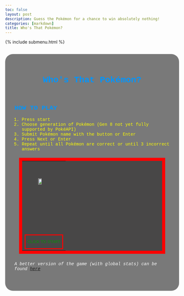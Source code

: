 ```yaml
---
toc: false
layout: post
description: Guess the Pokémon for a chance to win absolutely nothing!
categories: [markdown]
title: Who's That Pokémon?
---
```

{% include submenu.html %}
<html lang="en">
    <head>
        <style>
        body.background {
            background-image: url('https://assets.pokemon.com//assets/cms2/img/misc/virtual-backgrounds/masters/forest.jpg');
            background-size: cover;
            background-position: center
        }
        .myDiv {
            border: 0px solid rgb(0, 0, 0);
            padding: 30px;
            background-color: #4d4d4dbe;    
            width: 100%;
            margin: auto;
            border-radius: 25px;
            height:auto;
            font-family:'Courier New', Courier, monospace
        }
        button.myButton {
            height: 100%;
            width: 100%;
            background-color:rgb(72, 71, 71);
            color:rgb(0, 154, 0); 
            border: 3px solid rgb(255, 0, 0);
            margin: auto;
            line-height: 300%;
        }
        .myTable {
            margin:auto;
            width: 90%;
            table-layout: fixed;
            color:rgb(0, 154, 0);
            background-color:rgb(72, 71, 71);
            outline: 10px solid red;
        }
        tr.pokeBox {
            background-image:url('https://i.ibb.co/rQFzcnD/d83htw0-ec490c3b-f7dd-4570-a698-8404a8a12f99.png');
            background-size: cover;
            color:white;
        }
        .buttonRowStyle {
            line-height: 500%;
        }
        .myIMG {
            height: 30%;
            width: 30%;
            display: block;
            margin: 0 auto;
        }
        </style>
    </head>
    <br>
    <body class="background">
    <div class="myDiv">
        <h1 style="color:rgb(0, 149, 255); text-align:center">Who's That Pokémon?</h1>
        <br>
        <h2 style="color:rgb(0, 149, 255)">HOW TO PLAY</h2>
            <ol type="1"> 
                    <li style="color:rgb(255, 255, 0)">Press start</li>
                    <li style="color:rgb(255, 255, 0)">Choose generation of Pokémon (Gen 8 not yet fully supported by PokéAPI)</li>
                    <li style="color:rgb(255, 255, 0)">Submit Pokémon name with the button or Enter</li>
                    <li style="color:rgb(255, 255, 0)">Press Next or Enter</li>
                    <li style="color:rgb(255, 255, 0)">Repeat until all Pokémon are correct or until 3 incorrect answers</li>
                    <!-- I tried to use a <span> for this but FastPages didn't like that so this is what we get. -->
            </ol>
        <br>
        <table class="myTable" id="table">
            <tr class="pokeBox">
                <td colspan=8>
                    <br>
                    <br>
                    <br>
                    <span id="imageBox"><img class="myIMG" src="https://www.freepnglogos.com/uploads/pokeball-png/pokeball-alexa-style-blog-pokemon-inspired-charmander-daily-8.png"></span>
                    <br>
                    <br>
                    <br>
                    <span id="gameInfo"><br><br><br></span>
                </td>
            </tr>
            <tr>
                <td colspan=8 id="inputRow"><br></td>
            </tr>
            <tr>
                <td colspan=8 id="message"><br></td>
            </tr>
            <span class="buttonRowStyle">
                <tr id="rowButtons">  
                    <td colspan=8><button class="myButton" onclick="gameStart()">CLICK TO START</button></td>
                </tr>
            </span>
        </table>
        <br>
        <h6 style="color:white">A better version of the game (with global stats) can be found <a href="https://swag.nighthawkcodingteams.cf/projects/whosthatpokemon/">here</a></h6>
    </div>
    <br>
    </body>
<script>
    // Pokemon variables
    var pokeMin = ""
    var pokeMax = ""
    var pokeName = ""
    var pokeIMG = ""
    var pokeFilteredName = ""
    const gen = ""

    // Game variables
    var randId = 0
    var correct = 0
    var incorrect = 0
    const strikes = 3 // how many user is allowed to get incorrect before losing
    var pokeChecked = ""

    const options = {
      method: 'GET',
    }
    
    var usedIds = []
    const genList = [
        {
            "generation":1,
            "min":1,
            "max":151
        },
        {
            "generation":2,
            "min":152,
            "max":251
        },
        {
            "generation":3,
            "min":252,
            "max":386
        },
        {
            "generation":4,
            "min":387,
            "max":493
        },
        {
            "generation":5,
            "min":494,
            "max":649
        },
        {
            "generation":6,
            "min":650,
            "max":721
        },
        {
            "generation":7,
            "min":722,
            "max":809
        },
        {
            "generation":8,
            "min":810,
            "max":905
        }
    ]

    const pokeUnfiltered = [
        "nidoran-f",
        "nidoran-m",
        "deoxsys-normal",
        "wormadam-plant",
        "porygon-z",
        "giratina-altered",
        "shaymin-land",
        "basculin-red-striped",
        "darmanitan-standard",
        "tornadus-incarnate",
        "thundurus-incarnate",
        "landorus-incarnate",
        "meloetta-aria",
        "meowstic-male",
        "aegislash-shield",
        "pumpkaboo-average",
        "gourgeist-average",
        "zygarde-50",
        "oricorio-baile",
        "lycanroc-midday",
        "wishiwashi-solo",
        "type-null",
        "minior-red-meteor",
        "mimikyu-disguised",
        "toxtricity-amped",
        "eiscue-ice",
        "indeedee-male",
        "morpeko-full-belly",
        "urshifu-single-strike",
        "mr-mime",
        "farfetchd"
    ]
    
    const pokeFiltered = [
        "nidoran",
        "nidoran",
        "deoxsys",
        "wormadam",
        "porygon-Z",
        "giratina",
        "shaymin",
        "basculin",
        "darmanitan",
        "tornadus",
        "thundurus",
        "landorus",
        "meloetta",
        "meowstic",
        "aegislash",
        "pumpkaboo",
        "gourgeist",
        "zygarde",
        "oricorio",
        "lycanroc",
        "wishiwashi",
        "type: Null",
        "minior",
        "mimikyu",
        "toxtricity",
        "eiscue",
        "indeedee",
        "morpeko",
        "urshifu",
        "mr. mime",
        "farfetch'd"
    ]

    function gameStart() {
        document.getElementById('rowButtons').innerHTML = ""
        document.getElementById('message').innerHTML = "Choose a generation"

        for (i in genList) {
            document.getElementById('rowButtons').innerHTML += '\
            <td><button type="button" class="myButton" onclick="genSelect(' + i + ')">Gen' + genList[i]["generation"] + '</button></td> \
            '
        }
    }

    function genSelect(gen) {
        if (gen == 7) {
            document.getElementById('message').innerHTML = "Generation 8 is not currently fully supported by PokéAPI. Please choose another generation"
        }
        else {
        pokeMin = genList[gen]["min"]
        pokeMax = genList[gen]["max"]
        genSelected()
        }
    }

    function enterEvent() {
        if (incorrect != 3) {
            if (pokeChecked == true) {
                nextPokemon()
            }
            else {
                pokeCheck()
            }
        }
        else {
            location.reload()
        }
    }

    function genSelected() {
        document.getElementById('rowButtons').innerHTML = ' \
        <td colspan=4><button type="button" class="myButton" onclick="location.reload()">Restart</button></td> \
        <td colspan=4><button type="button" class="myButton" onclick="enterEvent()" id="continueButton">Submit</button></td> \
        '

        document.getElementById('inputRow').innerHTML = '<input type="text" id="inputBox" style="width:100%">'

        var inputBox = document.getElementById('inputBox')

        inputBox.addEventListener("keypress", function() {
            if (event.key === "Enter") {
                event.preventDefault
                enterEvent()
            }
        })

        document.getElementById('message').innerHTML = "<br>"

        document.getElementById('gameInfo').innerHTML = '\
        <body> \
            Pokémon: <b id="displayedName">???</b>\
            <br> \
            Correct: <b id="displayedCorrect">0/' + (pokeMax - pokeMin + 1) + '</b>\
            <br>\
            Incorrect: <b id="displayedIncorrect">0/' + strikes + '</b> \
        </body> \
        '

        getPokemon(pokeMin, pokeMax)
    }

    function getRandId(min, max) {
        randId = Math.floor(Math.random() * (max - min) + min)

        while (usedIds.includes(randId) == true | randId == 0) {
            randId = Math.floor(Math.random() * (max - min) + min)
        }
        
        return randId
    }

    function getPokemon(pokeMin, pokeMax) {
        fetch('https://pokeapi.co/api/v3/pokemon/' + getRandId(pokeMin, pokeMax), options)
        .then(response => response.json().then(data => {
        pokeName = data.name
        pokeID = data.id
        pokeIMG = data.sprites.front_default

        document.getElementById('imageBox').innerHTML = '<img class="myIMG" src="' + pokeIMG + '">'
        document.getElementById('displayedName').innerHTML = '???'

        if (pokeUnfiltered.includes(pokeName) == true) {
            pokeFilteredName = pokeFiltered[pokeUnfiltered.indexOf(pokeName)]
        }
        else {
            pokeFilteredName = pokeName
        }
        }))
    }

    function pokeCheck(pokeGuess) {
        var pokeGuess = document.getElementById("inputBox").value
        var input = pokeGuess.toLowerCase()

        if (pokeGuess == "") {
            document.getElementById('message').innerHTML = "Please guess something in the box above and press submit or enter"
        }
        else {
            while (pokeChecked == false) {
                if (input == pokeFilteredName) {
                    if (correct < (pokeMax - pokeMin)) {
                    correct += 1
                    document.getElementById('message').innerHTML = pokeGuess + " is correct!"
                    usedIds.push(randId)
                    document.getElementById('continueButton').innerHTML = "Next"
                    }
                    else {
                    correct += 1
                    document.getElementById('message').innerHTML = pokeGuess + " is correct! You win!"
                    document.getElementById('rowButtons').innerHTML = ' \
                    <td colspan=8><button type="button" class="myButton" onclick="location.reload()">Restart</button></td> \
                    '
                    }
                }
                else {
                    if (incorrect < (strikes - 1)) {
                        incorrect += 1
                        document.getElementById('message').innerHTML = pokeGuess + " is incorrect!"
                        document.getElementById('continueButton').innerHTML = "Next"
                    }
                    else {
                        incorrect += 1
                        document.getElementById('message').innerHTML = pokeGuess + " is incorrect! You lose!"
                        document.getElementById('rowButtons').innerHTML = ' \
                        <td colspan=8><button type="button" class="myButton" onclick="location.reload()">Restart</button></td> \
                        '
                    }             
                }
                document.getElementById('displayedCorrect').innerHTML = correct + "/" + (pokeMax - pokeMin + 1)
                document.getElementById('displayedIncorrect').innerHTML = incorrect + "/" + strikes
                document.getElementById('displayedName').innerHTML = pokeFilteredName.charAt(0).toUpperCase() + pokeFilteredName.slice(1)

                pokeChecked = true
            }
        }
    }

    function nextPokemon() {
        if (pokeChecked == true) {
            getPokemon(pokeMin, pokeMax)
            document.getElementById('message').innerHTML = "<br>"
            document.getElementById('inputBox').value = ""
            document.getElementById('continueButton').innerHTML = "Submit"
            pokeChecked = false
        }
        else (
            document.getElementById('message').innerHTML = "Please guess something in the box above and press submit or enter"
        )
    }
</script>
</html>